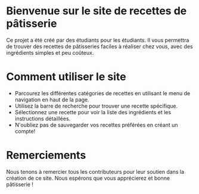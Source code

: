 # Bienvenue sur le site de recettes de pâtisserie
Ce projet a été créé par des étudiants pour les étudiants. Il vous permettra de trouver des recettes de pâtisseries faciles à réaliser chez vous, avec des ingrédients simples et peu coûteux.

# Comment utiliser le site
- Parcourez les différentes catégories de recettes en utilisant le menu de navigation en haut de la page.
- Utilisez la barre de recherche pour trouver une recette spécifique.
- Sélectionnez une recette pour voir la liste des ingrédients et les instructions détaillées.
- N'oubliez pas de sauvegarder vos recettes préférées en créant un compte!

# Remerciements
Nous tenons à remercier tous les contributeurs pour leur soutien dans la création de ce site. Nous espérons que vous apprécierez et bonne pâtisserie !
